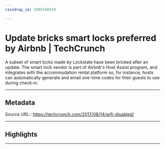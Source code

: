 ```yaml
---
raindrop_id: 1005580478

---
```


# Update bricks smart locks preferred by Airbnb | TechCrunch
A subset of smart locks made by Lockstate have been bricked after an update. The smart lock vendor is part of Airbnb&#39;s Host Assist program, and integrates with the accommodation rental platform so, for instance, hosts can automatically generate and email one-time codes for their guests to use during check-in.
___
## Metadata
Source URL:: https://techcrunch.com/2017/08/14/wifi-disabled/


___
## Highlights
___